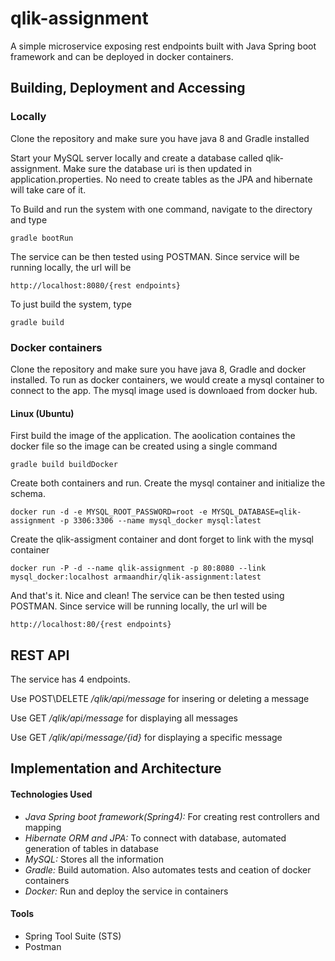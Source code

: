# qlik-assignment
A simple microservice exposing rest endpoints built with Java Spring boot framework and can be deployed in docker containers.

## Building, Deployment and Accessing

### Locally
Clone the repository and make sure you have java 8 and Gradle installed

Start your MySQL server locally and create a database called qlik-assignment.
Make sure the database uri is then updated in application.properties.
No need to create tables as the JPA and hibernate will take care of it.

To Build and run the system with one command, navigate to the directory and type
```
gradle bootRun
```
The service can be then tested using POSTMAN.
Since service will be running locally, the url will be
```
http://localhost:8080/{rest endpoints}
```
To just build the system, type
```
gradle build
```

### Docker containers
Clone the repository and make sure you have java 8, Gradle and docker installed.
To run as docker containers, we would create a mysql container to connect to the app. The mysql image used is downloaed from docker hub.
#### Linux (Ubuntu)
First build the image of the application. The aoolication containes the docker file so the image can be created using a single command
```
gradle build buildDocker
```
Create both containers and run.
Create the mysql container and initialize the schema.
```
docker run -d -e MYSQL_ROOT_PASSWORD=root -e MYSQL_DATABASE=qlik-assignment -p 3306:3306 --name mysql_docker mysql:latest
```

Create the qlik-assigment container and dont forget to link with the mysql container
```
docker run -P -d --name qlik-assignment -p 80:8080 --link mysql_docker:localhost armaandhir/qlik-assignment:latest
```
And that's it. Nice and clean!
The service can be then tested using POSTMAN.
Since service will be running locally, the url will be
```
http://localhost:80/{rest endpoints}
```

## REST API
The service has 4 endpoints.

Use POST\DELETE */qlik/api/message*
for insering or deleting a message

Use GET */qlik/api/message*
for displaying all messages

Use GET */qlik/api/message/{id}*
for displaying a specific message


## Implementation and Architecture

#### Technologies Used
* *Java Spring boot framework(Spring4):* For creating rest controllers and mapping 
* *Hibernate ORM and JPA:* To connect with database, automated generation of tables in database
* *MySQL:* Stores all the information
* *Gradle:* Build automation. Also automates tests and ceation of docker containers
* *Docker:* Run and deploy the service in containers

#### Tools
* Spring Tool Suite (STS)
* Postman




